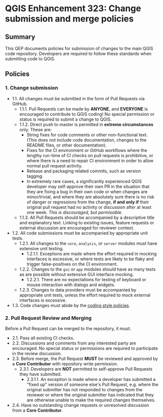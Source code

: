 # QGIS Enhancement 323: Change submission and merge policies

## Summary

This QEP documents policies for submission of changes to the main QGIS code repository.
Developers are required to follow these standards when submitting code to QGIS.

## Policies

### 1. Change submission

- 1.1. All changes must be submitted in the form of Pull Requests via GitHub.
  - 1.1.1. Pull Requests can be made by **ANYONE**, and **EVERYONE** is encouraged to
    contribute to QGIS coding! No special permission or status is required to submit
    a change to QGIS.
  - 1.1.2. Direct push to master is permitted in **extreme circumstances** only. These are:
    - String fixes for code comments or other non-functional text. (This does not include
      code documentation, changes to the README files, or other documentation).
    - Fixes for the CI environment or GitHub workflows where the lengthy run-time of
      CI checks on pull requests is prohibitive, or where there is a need to repair
      CI environment in order to allow normal pull request activity.
    - Release and packaging related commits, such as version tagging.
    - In extremely rare cases, a significantly experienced QGIS developer may self-approve
      their own PR in the situation that they are fixing a bug in their own code or when changes
      are minor/trivial, and where they are absolutely sure there is no risk of danger or
      regressions from the change, **if and only if** their original pull request had no
      activity or discussion after at least one week. *This is discouraged, but permissible.*
  - 1.1.3. All Pull Requests should be accompanied by a descriptive title and explanatory text.
    Linking to existing issues, feature requests or external discussion are encouraged
    for reviewer context. 
- 1.2. All code submissions must be accompanied by appropriate unit tests.
  - 1.2.1. All changes to the ``core``, ``analysis``, or ``server`` modules must
    have extensive unit testing.
    - 1.2.1.1. Exceptions are made where the effort required in mocking interfaces is excessive,
      or where tests are likely to be flaky and trigger false-positives on the CI environment.
  - 1.2.2. Changes to the ``gui`` or ``app`` modules should have as many tests as are possible
    without extensive GUI interface mocking.
    - 1.2.2.1. There are no expectations for testing of keyboard or mouse interaction with
      dialogs and widgets.
  - 1.2.3. Changes to data providers must be accompanied by appropriate unit tests, unless
    the effort required to mock external interfaces is excessive.
- 1.3. Code changes must abide by the [coding style policies](qep-314-coding-style.md).

### 2. Pull Request Review and Merging

Before a Pull Request can be merged to the repository, it must:

- 2.1. Pass all existing CI checks.
- 2.2. Discussions and comments from any interested party are encouraged. No special
  status or permissions are required to participate in the review discussion.
- 2.3. Before merge, the Pull Request **MUST** be reviewed and approved by a **Core Contributor**
  with repository write permission.
  - 2.3.1. Developers are **NOT** permitted to self-approve Pull Requests they have submitted.
    - 2.3.1.1. An exception is made where a developer has submitted a "fixed up" version
      of someone else's Pull Request, e.g. where the original submitter has not responded
      to changes from the reviewer or where the original submitter has indicated that they
      are otherwise unable to make the required changes themselves.
- 2.4. Have no outstanding change requests or unresolved discussion from a **Core Contributor**.

